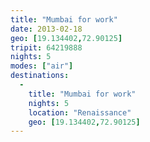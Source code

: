 ```yaml
---
title: "Mumbai for work"
date: 2013-02-18
geo: [19.134402,72.90125]
tripit: 64219888
nights: 5
modes: ["air"]
destinations:
  -
    title: "Mumbai for work"
    nights: 5
    location: "Renaissance"
    geo: [19.134402,72.90125]
---
```



